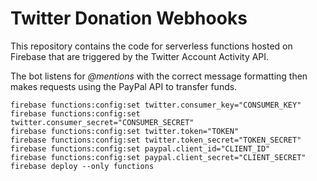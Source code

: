 # Twitter Donation Webhooks

This repository contains the code for serverless functions hosted on Firebase that are triggered by the Twitter Account Activity API.

The bot listens for *@mentions* with the correct message formatting then makes requests using the PayPal API to transfer funds.

```
firebase functions:config:set twitter.consumer_key="CONSUMER_KEY"
firebase functions:config:set twitter.consumer_secret="CONSUMER_SECRET"
firebase functions:config:set twitter.token="TOKEN"
firebase functions:config:set twitter.token_secret="TOKEN_SECRET"
firebase functions:config:set paypal.client_id="CLIENT_ID"
firebase functions:config:set paypal.client_secret="CLIENT_SECRET"
firebase deploy --only functions
```
